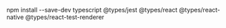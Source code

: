 npm install --save-dev typescript @types/jest @types/react @types/react-native @types/react-test-renderer  